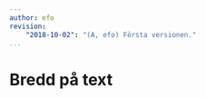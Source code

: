 ```yaml
---
author: efo
revision:
    "2018-10-02": "(A, efo) Första versionen."
...
```

Bredd på text
=======================
